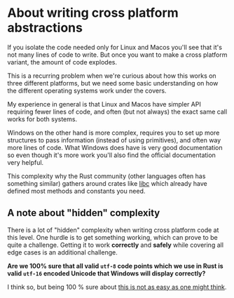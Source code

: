 # About writing cross platform abstractions

If you isolate the code needed only for Linux and Macos you'll see that it's not many lines of code to write. But once you want to make a cross platform variant, the amount of code explodes. 

This is a recurring problem when we're curious about how this works on three different platforms, but we need some basic understanding on how the different operating systems work under the covers.

My experience in general is that Linux and Macos have simpler API requiring fewer lines of code, and often (but not always) the exact same call works for both systems.

Windows on the other hand is more complex, requires you to set up more structures to pass information (instead of using primitives), and often way more lines of code. What Windows does have is very good documentation so even though it's more work you'll also find the official documentation very helpful.

This complexity why the Rust community (other languages often has something similar) gathers around crates like [libc](https://github.com/rust-lang/libc) which already have defined most methods and constants you need.

## A note about "hidden" complexity

There is a lot of "hidden" complexity when writing cross platform code at this
level. One hurdle is to get something working, which can prove to be quite a
challenge. Getting it to work **correctly** and **safely** while covering all
edge cases is an additional challenge. 

**Are we 100% sure that all valid `utf-8` code points which we use in Rust is valid 
`utf-16` encoded Unicode that Windows will display correctly?**

I think so, but being 100 % sure about [this is not as easy as one might think](https://en.wikipedia.org/wiki/Comparison_of_Unicode_encodings).
